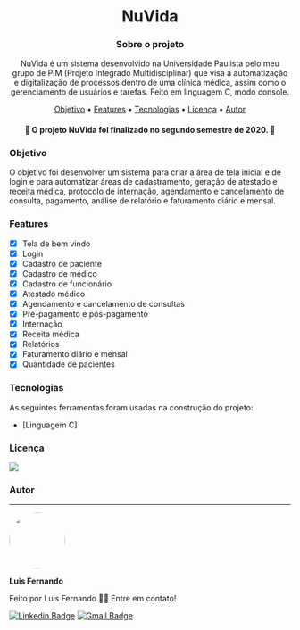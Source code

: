 # <h1 align="center">NuVida</h1>

<h3 align="center">Sobre o projeto</h3>

<p align="center">NuVida é um sistema desenvolvido na Universidade Paulista pelo meu grupo de PIM (Projeto Integrado Multidisciplinar) que visa a automatização e digitalização de processos dentro de uma clínica médica, assim como o gerenciamento de usuários e tarefas. Feito em linguagem C, modo console.</p>

<p align="center">
 <a href="#objetivo">Objetivo</a> • 
 <a href="#features">Features</a> • 
 <a href="#tecnologias">Tecnologias</a> • 
 <a href="#licença">Licença</a> • 
 <a href="#autor">Autor</a>
</p>

<h4 align="center"> 
	🚧  O projeto NuVida foi finalizado no segundo semestre de 2020.  🚧
</h4>
 
 
### Objetivo
<p>O objetivo foi desenvolver um sistema para criar a área de tela inicial e de login e para automatizar áreas de cadastramento, geração de atestado e receita médica, protocolo de internação, agendamento e cancelamento de consulta, pagamento, análise de relatório e faturamento diário e mensal.</p>

### Features

- [x] Tela de bem vindo
- [x] Login
- [x] Cadastro de paciente
- [x] Cadastro de médico
- [x] Cadastro de funcionário
- [x] Atestado médico
- [x] Agendamento e cancelamento de consultas
- [x] Pré-pagamento e pós-pagamento
- [x] Internação
- [x] Receita médica
- [x] Relatórios
- [x] Faturamento diário e mensal
- [x] Quantidade de pacientes

### Tecnologias

As seguintes ferramentas foram usadas na construção do projeto:

- [Linguagem C]

### Licença
<img src="https://img.shields.io/github/license/luisfernandodass/NuVida.c"/>

### Autor
---


 <img style="border-radius: 50%;" src="https://avatars.githubusercontent.com/u/67171626?s=460&u=609fc063322b859752a5675bd4e17657e650a389&v=4" width="100px;" alt=""/>
 
 <b>Luis Fernando</b>
 
Feito por Luis Fernando 👋🏽 Entre em contato!

[![Linkedin Badge](https://img.shields.io/badge/-Luis-blue?style=flat-square&logo=Linkedin&logoColor=white&link=https://www.linkedin.com/in/luisfernando/)](https://www.linkedin.com/in/luisfernando/) 
[![Gmail Badge](https://img.shields.io/badge/-luisfernandodass@gmail.com-c14438?style=flat-square&logo=Gmail&logoColor=white&link=mailto:luisfernandodass@gmail.com)](mailto:luisfernandodass@gmail.com)
